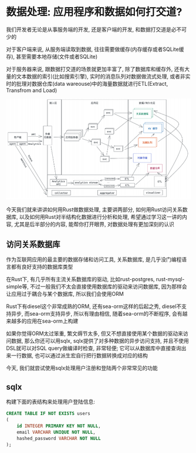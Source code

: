 # 数据处理: 应用程序和数据如何打交道?

我们开发者无论是从事服务端的开发, 还是客户端的开发, 和数据打交道是必不可少的

对于客户端来说, 从服务端读取到数据, 往往需要做缓存(内存缓存或者SQLite缓存), 甚至需要本地存储(文件或者SQLite)

对于服务器来说, 跟数据打交道的场景就更加丰富了, 除了数据库和缓存外, 还有大量的文本数据的索引(比如搜索引擎), 实时的消息队列对数据做流式处理, 或者非实时的批理对数据仓库(data wareouse)中的海量数据就进行ETL(Extract, Transfrom and Load)

![image-20241225164622329](assets/image-20241225164622329.png)

今天我们就来讲讲如何用Rust做数据处理, 主要讲两部分, 如何用Rust访问关系数据库, 以及如何用Rust对半结构化数据进行分析和处理, 希望通过学习这一讲的内容, 尤其是后半部分的内容, 能帮你打开眼界, 对数据处理有更加深刻的认识

## 访问关系数据库

作为互联网应用的最主要的数据存储和访问工具, 关系数据库, 是几乎没门编程语言都有良好支持的数据库类型

在Rust下, 有几乎所有主流关系数据库的驱动, 比如rust-postgres, rust-mysql-simple等, 不过一般我们不太会直接使用数据库的驱动来访问数据库, 因为那样会让应用过于耦合与某个数据库, 所以我们会使用ORM

Rust下有diesel这个非常成熟的ORM, 还有sea-orm这样的后起之秀, diesel不支持异步, 而sea-orm支持异步, 所以有理由相信, 随着sea-orm的不断程序, 会有越来越多的应用在sea-orm上构建

如果你觉得ORM太过笨重, 繁文缛节太多, 但又不想直接使用某个数据的驱动来访问数据, 那么你还可以用sqlx, sqlx提供了对多种数据的异步访问支持, 并且不使用DSL就可以对SQL query做编译时检查, 非常轻便; 它可以从数据库中直接查询出来一行数据, 也可以通过派生宏自行把行数据转换成对应的结构

今天, 我们就尝试使用sqlx处理用户注册和登陆两个非常常见的功能

## sqlx

构建下面的表结构来处理用户登陆信息:

```sql
CREATE TABLE IF NOT EXISTS users
(
    id INTEGER PRIMARY KEY NOT NULL,
    email VARCHAR UNIQUE NOT NULL,
    hashed_password VARCHAR NOT NULL
);
```

